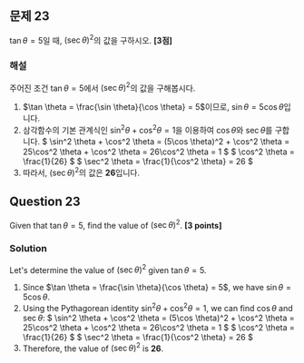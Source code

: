 ## 문제 23
$\tan \theta = 5$일 때, $(\sec \theta)^2$의 값을 구하시오. **[3점]**

### 해설  
주어진 조건 $\tan \theta = 5$에서 $(\sec \theta)^2$의 값을 구해봅시다.

1. $\tan \theta = \frac{\sin \theta}{\cos \theta} = 5$이므로, $\sin \theta = 5\cos \theta$입니다.
2. 삼각함수의 기본 관계식인 $\sin^2 \theta + \cos^2 \theta = 1$을 이용하여 $\cos \theta$와 $\sec \theta$를 구합니다.
   $
   \sin^2 \theta + \cos^2 \theta = (5\cos \theta)^2 + \cos^2 \theta = 25\cos^2 \theta + \cos^2 \theta = 26\cos^2 \theta = 1
   $
   $
   \cos^2 \theta = \frac{1}{26}
   $
   $
   \sec^2 \theta = \frac{1}{\cos^2 \theta} = 26
   $
3. 따라서, $(\sec \theta)^2$의 값은 **26**입니다.

## Question 23 
Given that $\tan \theta = 5$, find the value of $(\sec \theta)^2$. **[3 points]**

### Solution  
Let's determine the value of $(\sec \theta)^2$ given $\tan \theta = 5$.

1. Since $\tan \theta = \frac{\sin \theta}{\cos \theta} = 5$, we have $\sin \theta = 5\cos \theta$.
2. Using the Pythagorean identity $\sin^2 \theta + \cos^2 \theta = 1$, we can find $\cos \theta$ and $\sec \theta$:
   $
   \sin^2 \theta + \cos^2 \theta = (5\cos \theta)^2 + \cos^2 \theta = 25\cos^2 \theta + \cos^2 \theta = 26\cos^2 \theta = 1
   $
   $
   \cos^2 \theta = \frac{1}{26}
   $
   $
   \sec^2 \theta = \frac{1}{\cos^2 \theta} = 26
   $
3. Therefore, the value of $(\sec \theta)^2$ is **26**.
